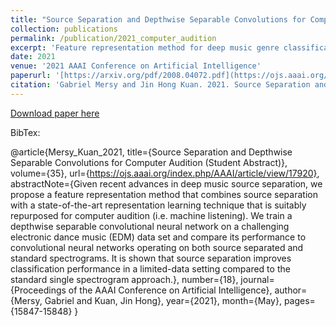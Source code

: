 ```yaml
---
title: "Source Separation and Depthwise Separable Convolutions for Computer Audition (Student Abstract)"
collection: publications
permalink: /publication/2021_computer_audition
excerpt: 'Feature representation method for deep music genre classification.'
date: 2021
venue: '2021 AAAI Conference on Artificial Intelligence'
paperurl: '[https://arxiv.org/pdf/2008.04072.pdf](https://ojs.aaai.org/index.php/AAAI/article/view/17920)'
citation: 'Gabriel Mersy and Jin Hong Kuan. 2021. Source Separation and Depthwise Separable Convolutions for Computer Audition (Student Abstract). In <i>Proceedings of the AAAI Conference on Artificial Intelligence</i>, 35, 18 (May 2021), 15847-15848.'
---
```

[Download paper here](https://ojs.aaai.org/index.php/AAAI/article/view/17920)

BibTex:

@article{Mersy_Kuan_2021, title={Source Separation and Depthwise Separable Convolutions for Computer Audition (Student Abstract)}, volume={35}, url={https://ojs.aaai.org/index.php/AAAI/article/view/17920}, abstractNote={Given recent advances in deep music source separation, we propose a feature representation method that combines source separation with a state-of-the-art representation learning technique that is suitably repurposed for computer audition (i.e. machine listening). We train a depthwise separable convolutional neural network on a challenging electronic dance music (EDM) data set and compare its performance to convolutional neural networks operating on both source separated and standard spectrograms. It is shown that source separation improves classification performance in a limited-data setting compared to the standard single spectrogram approach.}, number={18}, journal={Proceedings of the AAAI Conference on Artificial Intelligence}, author={Mersy, Gabriel and Kuan, Jin Hong}, year={2021}, month={May}, pages={15847-15848} }
